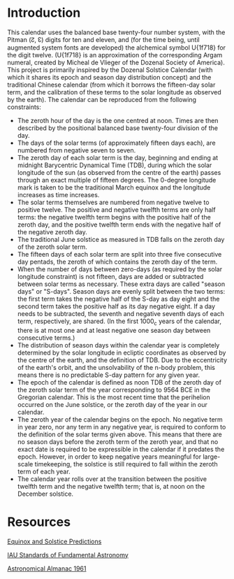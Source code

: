 # Introduction
This calendar uses the balanced base twenty-four number system, with the Pitman (↊, ↋)
digits for ten and eleven, and (for the time being, until augmented system fonts are
developed) the alchemical symbol U{1f718} for the digit twelve. (U{1f718} is an
approximation of the corresponding Argam numeral, created by Micheal de Vlieger of the
Dozenal Society of America). This project is primarily inspired by the Dozenal Solstice
Calendar (with which it shares its epoch and season day distribution concept) and the
traditional Chinese calendar (from which it borrows the fifteen-day solar term, and the
calibration of these terms to the solar longitude as observed by the earth). The calendar
can be reproduced from the following constraints:

* The zeroth hour of the day is the one centred at noon. Times are then described by the
positional balanced base twenty-four division of the day.
* The days of the solar terms (of approximately fifteen days each), are numbered from
negative seven to seven.
* The zeroth day of each solar term is the day, beginning and ending at midnight
Barycentric Dynamical Time (TDB), during which the solar longitude of the sun (as observed
from the centre of the earth) passes through an exact multiple of fifteen degrees. The
0-degree longitude mark is taken to be the traditional March equinox and the longitude
increases as time increases.
* The solar terms themselves are numbered from negative twelve to positive twelve. The
positive and negative twelfth terms are only half terms: the negative twelfth term begins
with the positive half of the zeroth day, and the positive twelfth term ends with the
negative half of the negative zeroth day.
* The traditional June solstice as measured in TDB falls on the zeroth day of the zeroth
solar term.
* The fifteen days of each solar term are split into three five consecutive day pentads,
the zeroth of which contains the zeroth day of the term.
* When the number of days between zero-days (as required by the solar longitude constraint)
is not fifteen, days are added or subtracted between solar terms as necessary. These extra
days are called "season days" or "S-days". Season days are evenly split between the two
terms: the first term takes the negative half of the S-day as day eight and the second term
takes the positive half as its day negative eight. If a day needs to be subtracted, the
seventh and negative seventh days of each term, respectively, are shared. (In the first
1000<sub>c</sub> years of the calendar, there is at most one and at least negative one
season day between consecutive terms.)
* The distribution of season days within the calendar year is completely determined by the
solar longitude in ecliptic coordinates as observed by the centre of the earth, and the
definition of TDB. Due to the eccentricity of the earth's orbit, and the unsolvability of
the n-body problem, this means there is no predictable S-day pattern for any given year.
* The epoch of the calendar is defined as noon TDB of the zeroth day of the zeroth solar
term of the year corresponding to 9564 BCE in the Gregorian calendar. This is the most
recent time that the perihelion occurred on the June solstice, or the zeroth day of the
year in our calendar.
* The zeroth year of the calendar begins on the epoch. No negative term in year zero, nor
any term in any negative year, is required to conform to the definition of the solar terms
given above. This means that there are no season days before the zeroth term of the zeroth
year, and that no exact date is required to be expressible in the calendar if it predates
the epoch. However, in order to keep negative years meaningful for large-scale timekeeping,
the solstice is still required to fall within the zeroth term of each year.
* The calendar year rolls over at the transition between the positive twelfth term and the
negative twelfth term; that is, at noon on the December solstice.

# Resources
[Equinox and Solstice Predictions](http://sofajpl.com/solstice/index.html)

[IAU Standards of Fundamental Astronomy](http://www.iausofa.org/2023_1011_C/)

[Astronomical Almanac 1961](https://archive.org/details/astronomicalalmanac1961/)
